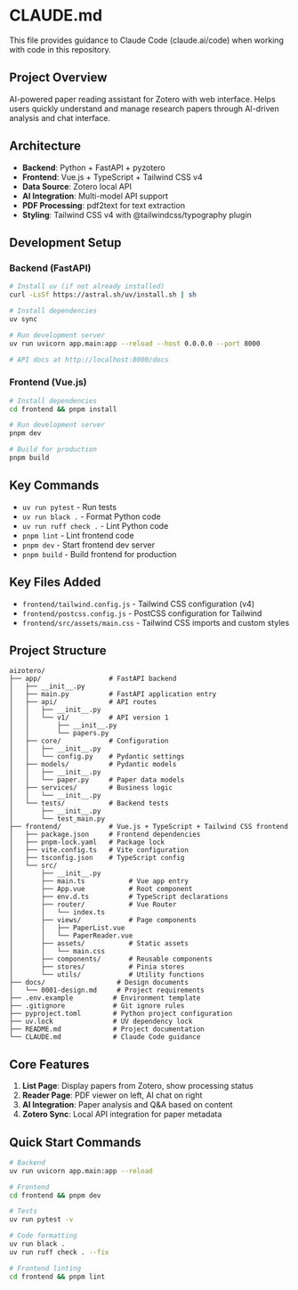 # CLAUDE.md

This file provides guidance to Claude Code (claude.ai/code) when working with code in this repository.

## Project Overview
AI-powered paper reading assistant for Zotero with web interface. Helps users quickly understand and manage research papers through AI-driven analysis and chat interface.

## Architecture
- **Backend**: Python + FastAPI + pyzotero
- **Frontend**: Vue.js + TypeScript + Tailwind CSS v4
- **Data Source**: Zotero local API
- **AI Integration**: Multi-model API support
- **PDF Processing**: pdf2text for text extraction
- **Styling**: Tailwind CSS v4 with @tailwindcss/typography plugin

## Development Setup

### Backend (FastAPI)
```bash
# Install uv (if not already installed)
curl -LsSf https://astral.sh/uv/install.sh | sh

# Install dependencies
uv sync

# Run development server
uv run uvicorn app.main:app --reload --host 0.0.0.0 --port 8000

# API docs at http://localhost:8000/docs
```

### Frontend (Vue.js)
```bash
# Install dependencies
cd frontend && pnpm install

# Run development server
pnpm dev

# Build for production
pnpm build
```

## Key Commands
- `uv run pytest` - Run tests
- `uv run black .` - Format Python code
- `uv run ruff check .` - Lint Python code
- `pnpm lint` - Lint frontend code
- `pnpm dev` - Start frontend dev server
- `pnpm build` - Build frontend for production

## Key Files Added
- `frontend/tailwind.config.js` - Tailwind CSS configuration (v4)
- `frontend/postcss.config.js` - PostCSS configuration for Tailwind
- `frontend/src/assets/main.css` - Tailwind CSS imports and custom styles

## Project Structure
```
aizotero/
├── app/                 # FastAPI backend
│   ├── __init__.py
│   ├── main.py          # FastAPI application entry
│   ├── api/             # API routes
│   │   ├── __init__.py
│   │   └── v1/          # API version 1
│   │       ├── __init__.py
│   │       └── papers.py
│   ├── core/            # Configuration
│   │   ├── __init__.py
│   │   └── config.py    # Pydantic settings
│   ├── models/          # Pydantic models
│   │   ├── __init__.py
│   │   └── paper.py     # Paper data models
│   ├── services/        # Business logic
│   │   └── __init__.py
│   └── tests/           # Backend tests
│       ├── __init__.py
│       └── test_main.py
├── frontend/            # Vue.js + TypeScript + Tailwind CSS frontend
│   ├── package.json     # Frontend dependencies
│   ├── pnpm-lock.yaml   # Package lock
│   ├── vite.config.ts   # Vite configuration
│   ├── tsconfig.json    # TypeScript config
│   └── src/
│       ├── __init__.py
│       ├── main.ts           # Vue app entry
│       ├── App.vue           # Root component
│       ├── env.d.ts          # TypeScript declarations
│       ├── router/           # Vue Router
│       │   └── index.ts
│       ├── views/            # Page components
│       │   ├── PaperList.vue
│       │   └── PaperReader.vue
│       ├── assets/           # Static assets
│       │   └── main.css
│       ├── components/       # Reusable components
│       ├── stores/           # Pinia stores
│       └── utils/            # Utility functions
├── docs/                  # Design documents
│   └── 0001-design.md     # Project requirements
├── .env.example          # Environment template
├── .gitignore            # Git ignore rules
├── pyproject.toml        # Python project configuration
├── uv.lock               # UV dependency lock
├── README.md             # Project documentation
└── CLAUDE.md             # Claude Code guidance
```

## Core Features
1. **List Page**: Display papers from Zotero, show processing status
2. **Reader Page**: PDF viewer on left, AI chat on right
3. **AI Integration**: Paper analysis and Q&A based on content
4. **Zotero Sync**: Local API integration for paper metadata

## Quick Start Commands
```bash
# Backend
uv run uvicorn app.main:app --reload

# Frontend
cd frontend && pnpm dev

# Tests
uv run pytest -v

# Code formatting
uv run black .
uv run ruff check . --fix

# Frontend linting
cd frontend && pnpm lint
```